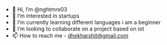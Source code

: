- 👋 Hi, I’m @nghtmre03
- 👀 I’m interested in startups 
- 🌱 I’m currently learning different languages i am a beginner 
- 💞️ I’m looking to collaborate on a project based on iot
- 📫 How to reach me - dhekharshit@gmail.com

<!---
nghtmre03/nghtmre03 is a ✨ special ✨ repository because its `README.md` (this file) appears on your GitHub profile.
You can click the Preview link to take a look at your changes.
--->
